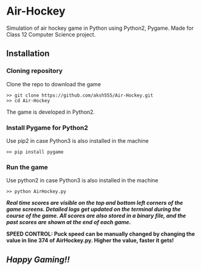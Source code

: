 # Air-Hockey
Simulation of air hockey game in Python using Python2, Pygame.
Made for Class 12 Computer Science project.

## Installation
### Cloning repository
Clone the repo to download the game
```
>> git clone https://github.com/aksh555/Air-Hockey.git
>> cd Air-Hockey
```
The game is developed in Python2. 
### Install Pygame for Python2
Use pip2 in case Python3 is also installed in the machine
```
>> pip install pygame
```
### Run the game
Use python2 in case Python3 is also installed in the machine 
```
>> python AirHockey.py
```

***Real time scores are visible on the top and bottom left corners of the game screens.
Detailed logs get updated on the terminal during the course of the game.
All scores are also stored in a binary file, and the past scores are shown at the end of each game.***

**SPEED CONTROL: Puck speed can be manually changed by changing the value in line 374 of AirHockey.py.
Higher the value, faster it gets!**

## *Happy Gaming!!*
